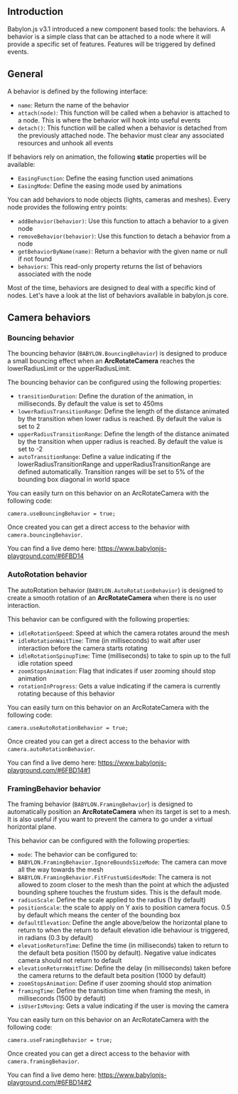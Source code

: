 ## Introduction

Babylon.js v3.1 introduced a new component based tools: the behaviors.
A behavior is a simple class that can be attached to a node where it will provide a specific set of features. Features will be triggered by defined events. 

## General

A behavior is defined by the following interface:
* `name`: Return the name of the behavior
* `attach(node)`: This function will be called when a behavior is attached to a node. This is where the behavior will hook into useful events
* `detach()`: This function will be called when a behavior is detached from the previously attached node. The behavior must clear any associated resources and unhook all events

If behaviors rely on animation, the following **static** properties will be available:
* `EasingFunction`: Define the easing function used animations
* `EasingMode`: Define the easing mode used by animations

You can add behaviors to node objects (lights, cameras and meshes). Every node provides the following entry points:
* `addBehavior(behavior)`: Use this function to attach a behavior to a given node
* `removeBehavior(behavior)`: Use this function to detach a behavior from a node
* `getBehaviorByName(name)`: Return a behavior with the given name or null if not found
* `behaviors`: This read-only property returns the list of behaviors associated with the node

Most of the time, behaviors are designed to deal with a specific kind of nodes. 
Let's have a look at the list of behaviors available in babylon.js core.

## Camera behaviors

### Bouncing behavior
The bouncing behavior (`BABYLON.BouncingBehavior`) is designed to produce a small bouncing effect when an **ArcRotateCamera** reaches the lowerRadiusLimit or the upperRadiusLimit.

The bouncing behavior can be configured using the following properties:
* `transitionDuration`: Define the duration of the animation, in milliseconds. By default the value is set to 450ms
* `lowerRadiusTransitionRange`: Define the length of the distance animated by the transition when lower radius is reached. By default the value is set to 2
* `upperRadiusTransitionRange`: Define the length of the distance animated by the transition when upper radius is reached. By default the value is set to -2
* `autoTransitionRange`: Define a value indicating if the lowerRadiusTransitionRange and upperRadiusTransitionRange are defined automatically. Transition ranges will be set to 5% of the bounding box diagonal in world space

You can easily turn on this behavior on an ArcRotateCamera with the following code:

```
camera.useBouncingBehavior = true;
```

Once created you can get a direct access to the behavior with `camera.bouncingBehavior`.

You can find a live demo here: https://www.babylonjs-playground.com/#6FBD14

###  AutoRotation behavior
The autoRotation behavior (`BABYLON.AutoRotationBehavior`) is designed to create a smooth rotation of an **ArcRotateCamera** when there is no user interaction.

This behavior can be configured with the following properties:
* `idleRotationSpeed`: Speed at which the camera rotates around the mesh
* `idleRotationWaitTime`: Time (in milliseconds) to wait after user interaction before the camera starts rotating
* `idleRotationSpinupTime`: Time (milliseconds) to take to spin up to the full idle rotation speed
* `zoomStopsAnimation`: Flag that indicates if user zooming should stop animation
* `rotationInProgress`: Gets a value indicating if the camera is currently rotating because of this behavior

You can easily turn on this behavior on an ArcRotateCamera with the following code:

```
camera.useAutoRotationBehavior = true;
```

Once created you can get a direct access to the behavior with `camera.autoRotationBehavior`.

You can find a live demo here: https://www.babylonjs-playground.com/#6FBD14#1

###  FramingBehavior behavior
The framing behavior (`BABYLON.FramingBehavior`) is designed to automatically position an **ArcRotateCamera** when its target is set to a mesh.
It is also useful if you want to prevent the camera to go under a virtual horizontal plane.

This behavior can be configured with the following properties:
* `mode`: The behavior can be configured to:
 * `BABYLON.FramingBehavior.IgnoreBoundsSizeMode`: The camera can move all the way towards the mesh
 * `BABYLON.FramingBehavior.FitFrustumSidesMode`: The camera is not allowed to zoom closer to the mesh than the point at which the adjusted bounding sphere touches the frustum sides. This is the default mode.
* `radiusScale`: Define the scale applied to the radius (1 by default)
* `positionScale`: the scale to apply on Y axis to position camera focus. 0.5 by default which means the center of the bounding box
* `defaultElevation`: Define the angle above/below the horizontal plane to return to when the return to default elevation idle behaviour is triggered, in radians (0.3 by default)
* `elevationReturnTime`: Define the time (in milliseconds) taken to return to the default beta position (1500 by default). Negative value indicates camera should not return to default
* `elevationReturnWaitTime`: Define the delay (in milliseconds) taken before the camera returns to the default beta position (1000 by default)
* `zoomStopsAnimation`: Define if user zooming should stop animation
* `framingTime`: Define the transition time when framing the mesh, in milliseconds (1500 by default)
* `isUserIsMoving`: Gets a value indicating if the user is moving the camera

You can easily turn on this behavior on an ArcRotateCamera with the following code:

```
camera.useFramingBehavior = true;
```

Once created you can get a direct access to the behavior with `camera.framingBehavior`.

You can find a live demo here: https://www.babylonjs-playground.com/#6FBD14#2









